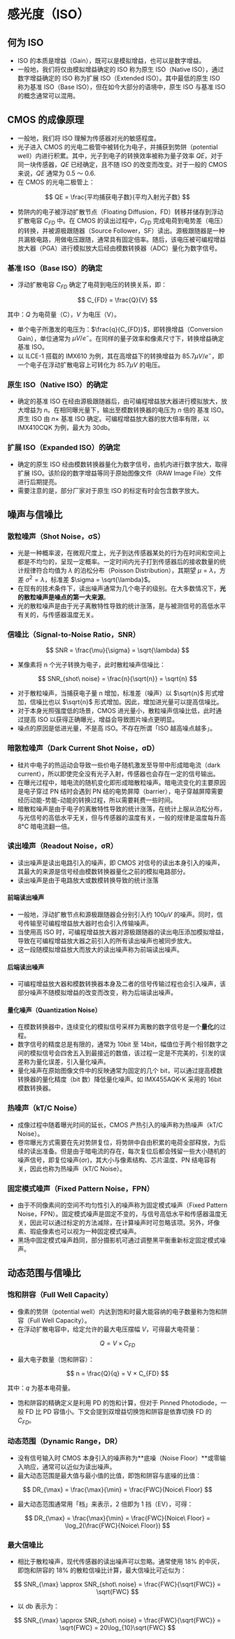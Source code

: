 # 感光度（ISO）

## 何为 ISO
- ISO 的本质是增益（Gain），既可以是模拟增益，也可以是数字增益。
- 一般地，我们将仅由模拟增益确定的 ISO 称为原生 ISO（Native ISO），通过数字增益确定的 ISO 称为扩展 ISO（Extended ISO）。其中最低的原生 ISO 称为基准 ISO（Base ISO），但在如今大部分的语境中，原生 ISO 与基准 ISO 的概念通常可以混用。

## CMOS 的成像原理
- 一般地，我们将 ISO 理解为传感器对光的敏感程度。
- 光子进入 CMOS 的光电二极管中被转化为电子，并捕获到势阱（potential well）内进行积累。其中，光子到电子的转换效率被称为量子效率 $QE$，对于同一块传感器，$QE$ 已经确定，且不随 ISO 的改变而改变。对于一般的 CMOS 来说，$QE$ 通常为 0.5 ～ 0.6.
- 在 CMOS 的光电二极管上：

$$
QE = \frac{平均捕获电子数}{平均入射光子数}
$$

- 势阱内的电子被浮动扩散节点（Floating Diffusion，FD）转移并储存到浮动扩散电容 $C_{FD}$ 中。在 CMOS 的读出过程中，$C_{FD}$ 完成电荷到电势差（电压）的转换，并被源极跟随器（Source Follower，SF）读出。源极跟随器是一种共漏极电路，用做电压跟随，通常具有固定倍率。随后，该电压被可编程增益放大器（PGA）进行模拟放大后经由模数转换器（ADC）量化为数字信号。

### 基准 ISO（Base ISO）的确定
- 浮动扩散电容 $C_{FD}$ 确定了电荷到电压的转换关系，即：

$$
C_{FD} = \frac{Q}{V}
$$

其中：$Q$ 为电荷量（C），$V$ 为电压（V）。

- 单个电子所激发的电压为：$\frac{q}{C_{FD}}$，即转换增益（Conversion Gain），单位通常为 $\mu V/e^-$。在同样的量子效率和像素尺寸下，转换增益确定基准 ISO。
- 以 ILCE-1 搭载的 IMX610 为例，其在高增益下的转换增益为 $85.7\mu V/e^-$，即一个电子在浮动扩散电容上可转化为 $85.7\mu V$ 的电压。

### 原生 ISO（Native ISO）的确定
- 确定的基准 ISO 在经由源极跟随器后，由可编程增益放大器进行模拟放大，放大增益为 $n$。在相同曝光量下，输出至模数转换器的电压为 $n$ 倍的 基准 ISO。原生 ISO 由 $n ×$ 基准 ISO 确定。可编程增益放大器的放大倍率有限，以 IMX410CQK 为例，最大为 30db。

### 扩展 ISO（Expanded ISO）的确定
- 确定的原生 ISO 经由模数转换器量化为数字信号，由机内进行数字放大，取得扩展 ISO。该阶段的数字增益等同于原始图像文件（RAW Image File）文件进行后期提亮。
- 需要注意的是，部分厂家对于原生 ISO 的标定有时会包含数字放大。

## 噪声与信噪比
### 散粒噪声（Shot Noise，σS）
- 光是一种概率波，在微观尺度上，光子到达传感器某处的行为在时间和空间上都是不均匀的，呈现一定概率。一定时间内光子打到传感器后的接收数量的统计规律符合均值为 $\lambda$ 的泊松分布（Poisson Distribution），其期望 $\mu = \lambda$，方差 $\sigma^2 = \lambda$，标准差 $\sigma = \sqrt{\lambda}$。
- 在现有的技术条件下，读出噪声通常为几个电子的级别。在大多数情况下，**光的散粒噪声是噪点的第一大来源**。
- 光的散粒噪声是由于光子离散特性导致的统计涨落，是与被测信号的高低水平有关的，与传感器温度无关。

### 信噪比（Signal-to-Noise Ratio，SNR）

$$
SNR = \frac{\mu}{\sigma} = \sqrt{\lambda}
$$

- 某像素将 n 个光子转换为电子，此时散粒噪声信噪比：

$$
SNR_{shot\ noise} = \frac{n}{\sqrt{n}} = \sqrt{n}
$$

- 对于散粒噪声，当捕获电子量 n 增加，标准差（噪声）以 $\sqrt{n}$ 形式增加，信噪比也以 $\sqrt{n}$ 形式增加。因此，增加进光量可以提高信噪比。
- 对于本身光照强度低的场景，CMOS 进光量小，散粒噪声信噪比低，此时通过提高 ISO 以获得正确曝光，增益会导致图片噪点更明显。
- 噪点的原因是低进光量，不是高 ISO。不存在所谓「ISO 越高噪点越多」。

### 暗散粒噪声（Dark Current Shot Noise，σD）
- 硅片中电子的热运动会导致一些价电子随机激发至导带中形成暗电流（dark current），所以即使完全没有光子入射，传感器也会存在一定的信号输出。
- 在曝光过程中，暗电流的随机变化即形成暗散粒噪声。暗电流变化的主要原因是电子穿过 PN 结时会遇到 PN 结的电势屏障（barrier），电子穿越屏障需要经历动能-势能-动能的转换过程，所以需要耗费一些时间。
- 暗散粒噪声是由于电子的离散特性导致的统计涨落，在统计上服从泊松分布，与光信号的高低水平无关，但与传感器的温度有关，一般的规律是温度每升高 8°C 暗电流翻一倍。

### 读出噪声（Readout Noise，σR）
- 读出噪声是读出电路引入的噪声，即 CMOS 对信号的读出本身引入的噪声，其最大的来源是信号经由模数转换器量化之前的模拟电路部分。
- 读出噪声是由于电路放大或数模转换导致的统计涨落

#### 前端读出噪声
- 一般地，浮动扩散节点和源极跟随器会分别引入约 $100\mu V$ 的噪声。同时，信号传输至可编程增益放大器时也会引入传输噪声。
- 当使用高 ISO 时，可编程增益放大器对源极跟随器的读出电压添加模拟增益，导致在可编程增益放大器之前引入的所有读出噪声也被同步放大。
- 这一段随模拟增益放大而放大的读出噪声称为前端读出噪声。

#### 后端读出噪声
- 可编程增益放大器和模数转换器本身及二者的信号传输过程也会引入噪声，该部分噪声不随模拟增益的改变而改变，称为后端读出噪声。

#### 量化噪声（Quantization Noise）
- 在模数转换器中，连续变化的模拟信号采样为离散的数字信号是一个**量化**的过程。
- 数字信号的精度总是有限的，通常为 10bit 至 14bit，幅值位于两个相邻数字之间的模拟信号会四舍五入到最接近的数值，该过程一定是不完美的，引发的误差称为量化误差，引入量化噪声。
- 量化噪声在原始图像文件中的反映通常为固定的几个 bit，可以通过提高模数转换器的量化精度（bit 数）降低量化噪声。如 IMX455AQK-K 采用的 16bit 模数转换器。

### 热噪声（kT/C Noise）
- 成像过程中随着曝光时间的延长，CMOS 产热引入的噪声称为热噪声（kT/C Noise）。
- 卷帘曝光方式需要在先对势阱复位，将势阱中自由积累的电荷全部释放，为后续的读出准备。但是由于暗电流的存在，每次复位后都会残留一些大小随机的噪声信号，即复位噪声(σr)，其大小与像素结构、芯片温度、PN 结电容有关，因此也称为热噪声（kT/C Noise）。 

### 固定模式噪声（Fixed Pattern Noise，FPN）
- 由于不同像素间的空间不均匀性引入的噪声称为固定模式噪声（Fixed Pattern Noise，FPN）。固定模式噪声是固定不变的，与信号高低水平和传感器温度无关，因此可以通过标定的方法减除，在计算噪声时可忽略该项。另外，坏像素、瑕疵像素也可以视为一种固定模式噪声。
- 黑场中固定模式噪声趋同，部分摄影机可通过调整黑平衡重新标定固定模式噪声。

## 动态范围与信噪比
### 饱和阱容（Full Well Capacity）
- 像素的势阱（potential well）内达到饱和时最大能容纳的电子数量称为饱和阱容（Full Well Capacity）。
- 在浮动扩散电容中，给定允许的最大电压摆幅 $V$，可得最大电荷量：

$$
Q = V × C_{FD}
$$

- 最大电子数量（饱和阱容）：

$$
n = \frac{Q}{q} = V × C_{FD}
$$

其中：$q$ 为基本电荷量。

- 饱和阱容的精确定义是利用 PD 的饱和计算，但对于 Pinned Photodiode，一般 FD 比 PD 容值小。下文会提到双增益切换饱和阱容是依靠切换 FD 的 $C_{FD}$。

### 动态范围（Dynamic Range，DR）
- 没有信号输入时 CMOS 本身引入的噪声称为**底噪（Noise Floor）**或零输入响应，通常可以近似为读出噪声。
- 最大动态范围是最大值与最小值的比值，即饱和阱容与底噪的比值：

$$
DR_{\max} = \frac{\max}{\min} = \frac{FWC}{Noice\ Floor}
$$

- 最大动态范围通常用「档」来表示，2 倍即为 1 挡（EV），可得：

$$
DR_{\max} = \frac{\max}{\min} = \frac{FWC}{Noice\ Floor} = \log_2(\frac{FWC}{Noice\ Floor})
$$

### 最大信噪比
- 相比于散粒噪声，现代传感器的读出噪声可以忽略。通常使用 18% 的中灰，即饱和阱容的 18% 的散粒信噪比计算，最大信噪比可近似为：

$$
SNR_{\max} \approx SNR_{shot\ noise} = \frac{FWC}{\sqrt{FWC}} = \sqrt{FWC}
$$

- 以 db 表示为：

$$
SNR_{\max} \approx SNR_{shot\ noise} = \frac{FWC}{\sqrt{FWC}} = \sqrt{FWC} = 20\log_{10}\sqrt{FWC}
$$
